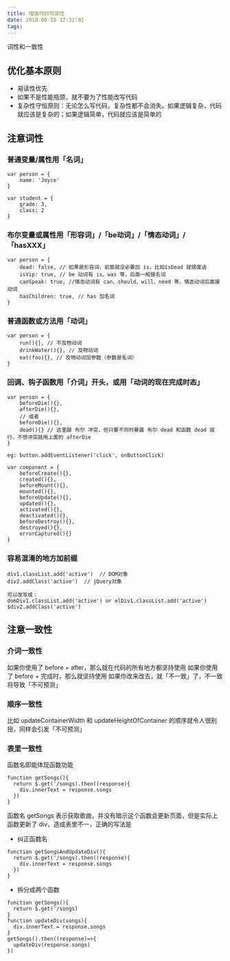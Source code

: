 ```yaml
---
title: 增强代码可读性
date: 2018-09-18 17:32:02
tags:
---
```

词性和一致性
<!-- more -->
## 优化基本原则
- 易读性优先
- 如果不是性能瓶颈，就不要为了性能改写代码
- 复杂性守恒原则：无论怎么写代码，复杂性都不会消失。如果逻辑复杂，代码就应该是复杂的；如果逻辑简单，代码就应该是简单的

## 注意词性

### 普通变量/属性用「名词」
```
var person = {
    name: 'Joyce'
}

var student = {
    grade: 3,
    class: 2
}
```

### 布尔变量或属性用「形容词」/「be动词」/「情态动词」/「hasXXX」
```
var person = {
    dead: false, // 如果是形容词，前面就没必要加 is，比如isDead 就很废话
    isVip: true, // be 动词有 is、was 等，后面一般接名词
    canSpeak: true, //情态动词有 can、should、will、need 等，情态动词后面接动词
    hasChildren: true, // has 加名词
}
```

### 普通函数或方法用「动词」
```
var person = {
    run(){}, // 不及物动词
    drinkWater(){}, // 及物动词
    eat(foo){}, // 及物动词加参数（参数是名词）
}
```

### 回调、钩子函数用「介词」开头，或用「动词的现在完成时态」
```
var person = {
    beforeDie(){},
    afterDie(){},
    // 或者
    beforeDie(){},
    dead(){} // 这里跟 布尔 冲突，但只要不同时暴露 布尔 dead 和函数 dead 就行，不想冲突就用上面的 afterDie
}

eg: button.addEventListener('click', onButtonClick)

var component = {
    beforeCreate(){},
    created(){},
    beforeMount(){},
    mounted(){},
    beforeUpdate(){},
    updated(){},
    activated(){},
    deactivated(){},
    beforeDestroy(){},
    destroyed(){},
    errorCaptured(){}
}
```

### 容易混淆的地方加前缀
```
div1.classList.add('active')  // DOM对象
div2.addClass('active')  // jQuery对象

可以改写成：
domDiv1.classList.add('active') or elDiv1.classList.add('active')
$div2.addClass('active')
```

## 注意一致性

### 介词一致性
如果你使用了 before + after，那么就在代码的所有地方都坚持使用 如果你使用了 before + 完成时，那么就坚持使用 如果你改来改去，就「不一致」了，不一致将导致「不可预测」

### 顺序一致性
比如 updateContainerWidth 和 updateHeightOfContainer 的顺序就令人很别扭，同样会引发「不可预测」

### 表里一致性
函数名即能体现函数功能
```
function getSongs(){
  return $.get('/songs).then((response){
    div.innerText = response.songs
  })
}
```

函数名 getSongs 表示获取歌曲，并没有暗示这个函数会更新页面，但是实际上函数更新了 div，造成表里不一，正确的写法是
- 纠正函数名
```
function getSongsAndUpdateDiv(){
  return $.get('/songs).then((response){
    div.innerText = response.songs
  })
}
```

- 拆分成两个函数
```
function getSongs(){
  return $.get('/songs)
}
function updateDiv(songs){
  div.innerText = response.songs
}
getSongs().then((response)=>{
  updateDiv(response.songs)
})
```
